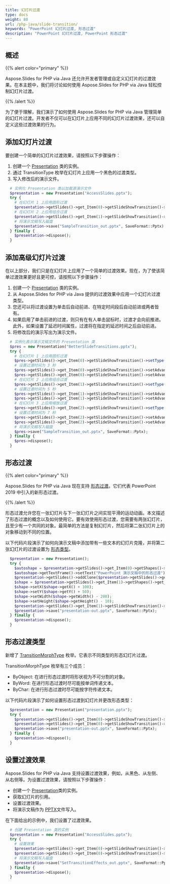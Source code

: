 ```yaml
---
title: 幻灯片过渡
type: docs
weight: 80
url: /php-java/slide-transition/
keywords: "PowerPoint 幻灯片过渡, 形态过渡"
description: "PowerPoint 幻灯片过渡, PowerPoint 形态过渡"
---
```



## **概述**
{{% alert color="primary" %}} 

Aspose.Slides for PHP via Java 还允许开发者管理或自定义幻灯片的过渡效果。在本主题中，我们将讨论如何使用 Aspose.Slides for PHP via Java 轻松控制幻灯片过渡。

{{% /alert %}} 

为了便于理解，我们演示了如何使用 Aspose.Slides for PHP via Java 管理简单的幻灯片过渡。开发者不仅可以在幻灯片上应用不同的幻灯片过渡效果，还可以自定义这些过渡效果的行为。

## **添加幻灯片过渡**
要创建一个简单的幻灯片过渡效果，请按照以下步骤操作：

1. 创建一个 [Presentation](https://reference.aspose.com/slides/php-java/aspose.slides/presentation) 类的实例。
1. 通过 TransitionType 枚举在幻灯片上应用一个黑色的过渡类型。
1. 写入修改后的演示文件。

```php
  # 实例化 Presentation 类以加载源演示文件
  $presentation = new Presentation("AccessSlides.pptx");
  try {
    # 在幻灯片 1 上应用圆形过渡
    $presentation->getSlides()->get_Item(0)->getSlideShowTransition()->setType(TransitionType::Circle);
    # 在幻灯片 2 上应用组合过渡
    $presentation->getSlides()->get_Item(1)->getSlideShowTransition()->setType(TransitionType::Comb);
    # 将演示文稿写入磁盘
    $presentation->save("SampleTransition_out.pptx", SaveFormat::Pptx);
  } finally {
    $presentation->dispose();
  }
```

## **添加高级幻灯片过渡**
在以上部分，我们只是在幻灯片上应用了一个简单的过渡效果。现在，为了使该简单过渡效果更好且更可控，请按照以下步骤操作：

1. 创建一个 [Presentation](https://reference.aspose.com/slides/php-java/aspose.slides/presentation) 类的实例。
1. 从 Aspose.Slides for PHP via Java 提供的过渡效果中应用一个幻灯片过渡类型。
1. 您还可以将过渡设置为单击后自动前进、在特定时间段后自动前进或两者皆有。
1. 如果启用了单击前进的过渡，则只有在有人单击鼠标时，过渡才会向前推进。此外，如果设置了延迟时间属性，过渡将在指定的延迟时间之后自动前进。
1. 将修改后的演示写出为演示文件。

```php
  # 实例化表示演示文稿文件的 Presentation 类
  $pres = new Presentation("BetterSlideTransitions.pptx");
  try {
    # 在幻灯片 1 上应用圆形过渡
    $pres->getSlides()->get_Item(0)->getSlideShowTransition()->setType(TransitionType::Circle);
    # 设置过渡时间为 3 秒
    $pres->getSlides()->get_Item(0)->getSlideShowTransition()->setAdvanceOnClick(true);
    $pres->getSlides()->get_Item(0)->getSlideShowTransition()->setAdvanceAfterTime(3000);
    # 在幻灯片 2 上应用组合过渡
    $pres->getSlides()->get_Item(1)->getSlideShowTransition()->setType(TransitionType::Comb);
    # 设置过渡时间为 5 秒
    $pres->getSlides()->get_Item(1)->getSlideShowTransition()->setAdvanceOnClick(true);
    $pres->getSlides()->get_Item(1)->getSlideShowTransition()->setAdvanceAfterTime(5000);
    # 在幻灯片 3 上应用缩放过渡
    $pres->getSlides()->get_Item(2)->getSlideShowTransition()->setType(TransitionType::Zoom);
    # 设置过渡时间为 7 秒
    $pres->getSlides()->get_Item(2)->getSlideShowTransition()->setAdvanceOnClick(true);
    $pres->getSlides()->get_Item(2)->getSlideShowTransition()->setAdvanceAfterTime(7000);
    # 将演示文稿写入磁盘
    $pres->save("SampleTransition_out.pptx", SaveFormat::Pptx);
  } finally {
    $pres->dispose();
  }
```

## **形态过渡**
{{% alert color="primary" %}} 

Aspose.Slides for PHP via Java 现在支持 [形态过渡](https://reference.aspose.com/slides/php-java/aspose.slides/IMorphTransition)。它们代表 PowerPoint 2019 中引入的新形态过渡。

{{% /alert %}} 

形态过渡允许您在一张幻灯片与下一张幻灯片之间实现平滑的运动动画。本文描述了形态过渡的概念以及如何使用它。要有效使用形态过渡，您需要有两张幻灯片，且至少有一个共同的对象。最简单的方法是复制幻灯片，然后将第二张幻灯片上的对象移动到不同的位置。

以下代码片段演示了如何向演示文稿中添加带有一些文本的幻灯片克隆，并将第二张幻灯片的过渡设置为 [形态类型](https://reference.aspose.com/slides/php-java/aspose.slides/TransitionType)。

```php
  $presentation = new Presentation();
  try {
    $autoshape = $presentation->getSlides()->get_Item(0)->getShapes()->addAutoShape(ShapeType::Rectangle, 100, 100, 400, 100);
    $autoshape->getTextFrame()->setText("PowerPoint 演示文稿中的形态过渡");
    $presentation->getSlides()->addClone($presentation->getSlides()->get_Item(0));
    $shape = $presentation->getSlides()->get_Item(1)->getShapes()->get_Item(0);
    $shape->setX($shape->getX() + 100);
    $shape->setY($shape->getY() + 50);
    $shape->setWidth($shape->getWidth() - 200);
    $shape->setHeight($shape->getHeight() - 10);
    $presentation->getSlides()->get_Item(1)->getSlideShowTransition()->setType(TransitionType::Morph);
    $presentation->save("presentation-out.pptx", SaveFormat::Pptx);
  } finally {
    $presentation->dispose();
  }
```

## **形态过渡类型**
新增了 [TransitionMorphType](https://reference.aspose.com/slides/php-java/aspose.slides/TransitionMorphType) 枚举。它表示不同类型的形态幻灯片过渡。

TransitionMorphType 枚举有三个成员：

- ByObject: 在进行形态过渡时将形状视为不可分割的对象。
- ByWord: 在进行形态过渡时尽可能按单词传递文本。
- ByChar: 在进行形态过渡时尽可能按字符传递文本。

以下代码片段演示了如何设置形态过渡到幻灯片并更改形态类型：

```php
  $presentation = new Presentation("presentation.pptx");
  try {
    $presentation->getSlides()->get_Item(0)->getSlideShowTransition()->setType(TransitionType::Morph);
    $presentation->getSlides()->get_Item(0)->getSlideShowTransition()->getValue()->setMorphType(TransitionMorphType::ByWord);
    $presentation->save("presentation-out.pptx", SaveFormat::Pptx);
  } finally {
    $presentation->dispose();
  }
```

## **设置过渡效果**
Aspose.Slides for PHP via Java 支持设置过渡效果，例如，从黑色、从左侧、从右侧等。为设置过渡效果，请按照以下步骤操作：

- 创建一个 [Presentation](https://reference.aspose.com/slides/php-java/aspose.slides/Presentation)类的实例。
- 获取幻灯片的引用。
- 设置过渡效果。
- 将演示文稿作为 [PPTX](https://docs.fileformat.com/presentation/pptx/)文件写入。

在下面给出的示例中，我们设置了过渡效果。

```php
  # 创建 Presentation 类的实例
  $presentation = new Presentation("AccessSlides.pptx");
  try {
    # 设置效果
    $presentation->getSlides()->get_Item(0)->getSlideShowTransition()->setType(TransitionType::Cut);
    $presentation->getSlides()->get_Item(0)->getSlideShowTransition()->getValue()->setFromBlack(true);
    # 将演示文稿写入磁盘
    $presentation->save("SetTransitionEffects_out.pptx", SaveFormat::Pptx);
  } finally {
    $presentation->dispose();
  }
```
